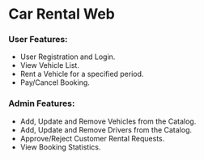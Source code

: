 
# Car Rental Web


### User Features:
- User Registration and Login.
- View Vehicle List.
- Rent a Vehicle for a specified period.
- Pay/Cancel Booking.

### Admin Features:
- Add, Update and Remove Vehicles from the Catalog.
- Add, Update and Remove Drivers from the Catalog.
- Approve/Reject Customer Rental Requests.
- View Booking Statistics.
